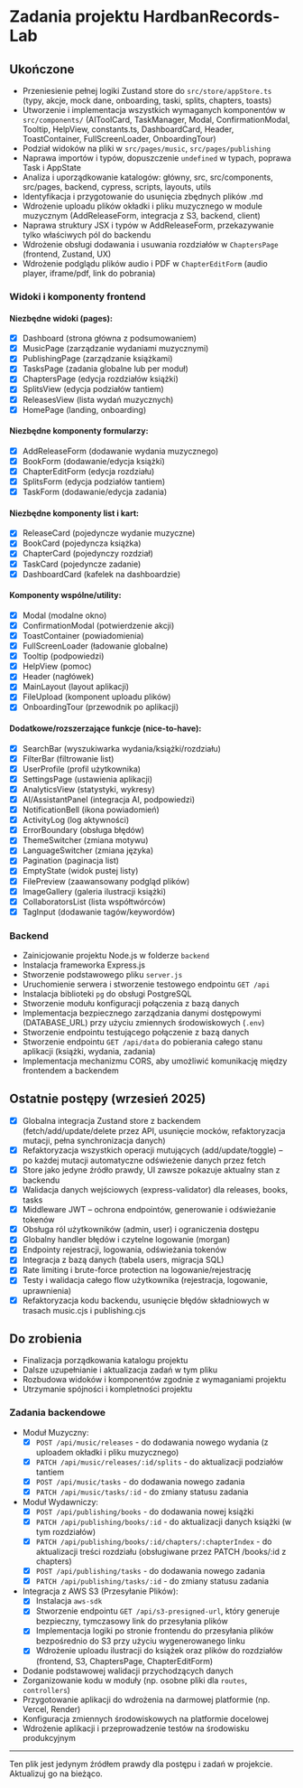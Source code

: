 # Zadania projektu HardbanRecords-Lab

## Ukończone

- Przeniesienie pełnej logiki Zustand store do `src/store/appStore.ts` (typy, akcje, mock dane, onboarding, taski, splits, chapters, toasts)
- Utworzenie i implementacja wszystkich wymaganych komponentów w `src/components/` (AIToolCard, TaskManager, Modal, ConfirmationModal, Tooltip, HelpView, constants.ts, DashboardCard, Header, ToastContainer, FullScreenLoader, OnboardingTour)
- Podział widoków na pliki w `src/pages/music`, `src/pages/publishing`
- Naprawa importów i typów, dopuszczenie `undefined` w typach, poprawa Task i AppState
- Analiza i uporządkowanie katalogów: główny, src, src/components, src/pages, backend, cypress, scripts, layouts, utils
- Identyfikacja i przygotowanie do usunięcia zbędnych plików .md
- Wdrożenie uploadu plików okładki i pliku muzycznego w module muzycznym (AddReleaseForm, integracja z S3, backend, client)
- Naprawa struktury JSX i typów w AddReleaseForm, przekazywanie tylko właściwych pól do backendu
- Wdrożenie obsługi dodawania i usuwania rozdziałów w `ChaptersPage` (frontend, Zustand, UX)
- Wdrożenie podglądu plików audio i PDF w `ChapterEditForm` (audio player, iframe/pdf, link do pobrania)

### Widoki i komponenty frontend

#### Niezbędne widoki (pages):
- [x] Dashboard (strona główna z podsumowaniem)
- [x] MusicPage (zarządzanie wydaniami muzycznymi)
- [x] PublishingPage (zarządzanie książkami)
- [x] TasksPage (zadania globalne lub per moduł)
- [x] ChaptersPage (edycja rozdziałów książki)
- [x] SplitsView (edycja podziałów tantiem)
- [x] ReleasesView (lista wydań muzycznych)
- [x] HomePage (landing, onboarding)

#### Niezbędne komponenty formularzy:
- [x] AddReleaseForm (dodawanie wydania muzycznego)
- [x] BookForm (dodawanie/edycja książki)
- [x] ChapterEditForm (edycja rozdziału)
- [x] SplitsForm (edycja podziałów tantiem)
- [x] TaskForm (dodawanie/edycja zadania)

#### Niezbędne komponenty list i kart:
- [x] ReleaseCard (pojedyncze wydanie muzyczne)
- [x] BookCard (pojedyncza książka)
- [x] ChapterCard (pojedynczy rozdział)
- [x] TaskCard (pojedyncze zadanie)
- [x] DashboardCard (kafelek na dashboardzie)

#### Komponenty wspólne/utility:
- [x] Modal (modalne okno)
- [x] ConfirmationModal (potwierdzenie akcji)
- [x] ToastContainer (powiadomienia)
- [x] FullScreenLoader (ładowanie globalne)
- [x] Tooltip (podpowiedzi)
- [x] HelpView (pomoc)
- [x] Header (nagłówek)
- [x] MainLayout (layout aplikacji)
- [x] FileUpload (komponent uploadu plików)
- [x] OnboardingTour (przewodnik po aplikacji)

#### Dodatkowe/rozszerzające funkcje (nice-to-have):
- [x] SearchBar (wyszukiwarka wydania/książki/rozdziału)
- [x] FilterBar (filtrowanie list)
- [x] UserProfile (profil użytkownika)
- [x] SettingsPage (ustawienia aplikacji)
- [x] AnalyticsView (statystyki, wykresy)
- [x] AI/AssistantPanel (integracja AI, podpowiedzi)
- [x] NotificationBell (ikona powiadomień)
- [x] ActivityLog (log aktywności)
- [x] ErrorBoundary (obsługa błędów)
- [x] ThemeSwitcher (zmiana motywu)
- [x] LanguageSwitcher (zmiana języka)
- [x] Pagination (paginacja list)
- [x] EmptyState (widok pustej listy)
- [x] FilePreview (zaawansowany podgląd plików)
- [x] ImageGallery (galeria ilustracji książki)
- [x] CollaboratorsList (lista współtwórców)
- [x] TagInput (dodawanie tagów/keywordów)

### Backend

- Zainicjowanie projektu Node.js w folderze `backend`
- Instalacja frameworka Express.js
- Stworzenie podstawowego pliku `server.js`
- Uruchomienie serwera i stworzenie testowego endpointu `GET /api`
- Instalacja biblioteki `pg` do obsługi PostgreSQL
- Stworzenie modułu konfiguracji połączenia z bazą danych
- Implementacja bezpiecznego zarządzania danymi dostępowymi (DATABASE_URL) przy użyciu zmiennych środowiskowych (`.env`)
- Stworzenie endpointu testującego połączenie z bazą danych
- Stworzenie endpointu `GET /api/data` do pobierania całego stanu aplikacji (książki, wydania, zadania)
- Implementacja mechanizmu CORS, aby umożliwić komunikację między frontendem a backendem

## Ostatnie postępy (wrzesień 2025)

- [x] Globalna integracja Zustand store z backendem (fetch/add/update/delete przez API, usunięcie mocków, refaktoryzacja mutacji, pełna synchronizacja danych)
- [x] Refaktoryzacja wszystkich operacji mutujących (add/update/toggle) – po każdej mutacji automatyczne odświeżenie danych przez fetch
- [x] Store jako jedyne źródło prawdy, UI zawsze pokazuje aktualny stan z backendu
- [x] Walidacja danych wejściowych (express-validator) dla releases, books, tasks
- [x] Middleware JWT – ochrona endpointów, generowanie i odświeżanie tokenów
- [x] Obsługa ról użytkowników (admin, user) i ograniczenia dostępu
- [x] Globalny handler błędów i czytelne logowanie (morgan)
- [x] Endpointy rejestracji, logowania, odświeżania tokenów
- [x] Integracja z bazą danych (tabela users, migracja SQL)
- [x] Rate limiting i brute-force protection na logowanie/rejestrację
- [x] Testy i walidacja całego flow użytkownika (rejestracja, logowanie, uprawnienia)
- [x] Refaktoryzacja kodu backendu, usunięcie błędów składniowych w trasach music.cjs i publishing.cjs

## Do zrobienia

- Finalizacja porządkowania katalogu projektu
- Dalsze uzupełnianie i aktualizacja zadań w tym pliku
- Rozbudowa widoków i komponentów zgodnie z wymaganiami projektu
- Utrzymanie spójności i kompletności projektu


### Zadania backendowe

- Moduł Muzyczny:
    - [x] `POST /api/music/releases` - do dodawania nowego wydania (z uploadem okładki i pliku muzycznego)
    - [x] `PATCH /api/music/releases/:id/splits` - do aktualizacji podziałów tantiem
    - [x] `POST /api/music/tasks` - do dodawania nowego zadania
    - [x] `PATCH /api/music/tasks/:id` - do zmiany statusu zadania
- Moduł Wydawniczy:
    - [x] `POST /api/publishing/books` - do dodawania nowej książki
    - [x] `PATCH /api/publishing/books/:id` - do aktualizacji danych książki (w tym rozdziałów)
    - [x] `PATCH /api/publishing/books/:id/chapters/:chapterIndex` - do aktualizacji treści rozdziału (obsługiwane przez PATCH /books/:id z chapters)
    - [x] `POST /api/publishing/tasks` - do dodawania nowego zadania
    - [x] `PATCH /api/publishing/tasks/:id` - do zmiany statusu zadania
- Integracja z AWS S3 (Przesyłanie Plików):
    - [x] Instalacja `aws-sdk`
    - [x] Stworzenie endpointu `GET /api/s3-presigned-url`, który generuje bezpieczny, tymczasowy link do przesyłania plików
    - [x] Implementacja logiki po stronie frontendu do przesyłania plików bezpośrednio do S3 przy użyciu wygenerowanego linku
    - [x] Wdrożenie uploadu ilustracji do książek oraz plików do rozdziałów (frontend, S3, ChaptersPage, ChapterEditForm)
- Dodanie podstawowej walidacji przychodzących danych
- Zorganizowanie kodu w moduły (np. osobne pliki dla `routes`, `controllers`)
- Przygotowanie aplikacji do wdrożenia na darmowej platformie (np. Vercel, Render)
- Konfiguracja zmiennych środowiskowych na platformie docelowej
- Wdrożenie aplikacji i przeprowadzenie testów na środowisku produkcyjnym

---
Ten plik jest jedynym źródłem prawdy dla postępu i zadań w projekcie. Aktualizuj go na bieżąco.
